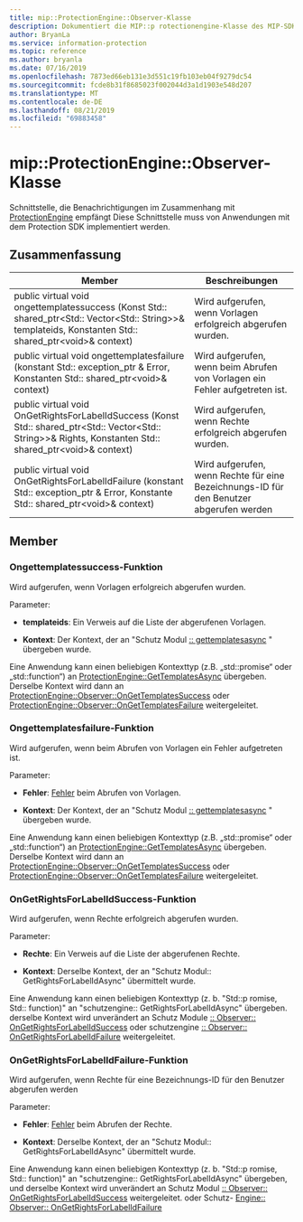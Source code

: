 ```yaml
---
title: mip::ProtectionEngine::Observer-Klasse
description: Dokumentiert die MIP::p rotectionengine-Klasse des MIP-SDK (Microsoft Information Protection).
author: BryanLa
ms.service: information-protection
ms.topic: reference
ms.author: bryanla
ms.date: 07/16/2019
ms.openlocfilehash: 7873ed66eb131e3d551c19fb103eb04f9279dc54
ms.sourcegitcommit: fcde8b31f8685023f002044d3a1d1903e548d207
ms.translationtype: MT
ms.contentlocale: de-DE
ms.lasthandoff: 08/21/2019
ms.locfileid: "69883458"
---
```

# <a name="class-mipprotectionengineobserver"></a>mip::ProtectionEngine::Observer-Klasse 
Schnittstelle, die Benachrichtigungen im Zusammenhang mit [ProtectionEngine](class_mip_protectionengine.md) empfängt
Diese Schnittstelle muss von Anwendungen mit dem Protection SDK implementiert werden.
  
## <a name="summary"></a>Zusammenfassung
 Member                        | Beschreibungen                                
--------------------------------|---------------------------------------------
public virtual void ongettemplatessuccess (Konst Std:: shared_ptr\<Std:: Vector\<Std:: String\>\>& templateids, Konstanten Std:: shared_ptr\<void\>& context)  |  Wird aufgerufen, wenn Vorlagen erfolgreich abgerufen wurden.
public virtual void ongettemplatesfailure (konstant Std:: exception_ptr & Error, Konstanten Std:: shared_ptr\<void\>& context)  |  Wird aufgerufen, wenn beim Abrufen von Vorlagen ein Fehler aufgetreten ist.
public virtual void OnGetRightsForLabelIdSuccess (Konst Std:: shared_ptr\<Std:: Vector\<Std:: String\>\>& Rights, Konstanten Std:: shared_ptr\<void\>& context)  |  Wird aufgerufen, wenn Rechte erfolgreich abgerufen wurden.
public virtual void OnGetRightsForLabelIdFailure (konstant Std:: exception_ptr & Error, Konstante Std:: shared_ptr\<void\>& context)  |  Wird aufgerufen, wenn Rechte für eine Bezeichnungs-ID für den Benutzer abgerufen werden
  
## <a name="members"></a>Member
  
### <a name="ongettemplatessuccess-function"></a>Ongettemplatessuccess-Funktion
Wird aufgerufen, wenn Vorlagen erfolgreich abgerufen wurden.

Parameter:  
* **templateids**: Ein Verweis auf die Liste der abgerufenen Vorlagen. 


* **Kontext**: Der Kontext, der an "Schutz Modul [:: gettemplatesasync](class_mip_protectionengine.md#gettemplatesasync-function) " übergeben wurde.


Eine Anwendung kann einen beliebigen Kontexttyp (z.B. „std::promise“ oder „std::function“) an [ProtectionEngine::GetTemplatesAsync](class_mip_protectionengine.md#gettemplatesasync-function) übergeben. Derselbe Kontext wird dann an [ProtectionEngine::Observer::OnGetTemplatesSuccess](class_mip_protectionengine_observer.md#ongettemplatessuccess-function) oder [ProtectionEngine::Observer::OnGetTemplatesFailure](class_mip_protectionengine_observer.md#ongettemplatesfailure-function) weitergeleitet.
  
### <a name="ongettemplatesfailure-function"></a>Ongettemplatesfailure-Funktion
Wird aufgerufen, wenn beim Abrufen von Vorlagen ein Fehler aufgetreten ist.

Parameter:  
* **Fehler**: [Fehler](class_mip_error.md) beim Abrufen von Vorlagen. 


* **Kontext**: Der Kontext, der an "Schutz Modul [:: gettemplatesasync](class_mip_protectionengine.md#gettemplatesasync-function) " übergeben wurde.


Eine Anwendung kann einen beliebigen Kontexttyp (z.B. „std::promise“ oder „std::function“) an [ProtectionEngine::GetTemplatesAsync](class_mip_protectionengine.md#gettemplatesasync-function) übergeben. Derselbe Kontext wird dann an [ProtectionEngine::Observer::OnGetTemplatesSuccess](class_mip_protectionengine_observer.md#ongettemplatessuccess-function) oder [ProtectionEngine::Observer::OnGetTemplatesFailure](class_mip_protectionengine_observer.md#ongettemplatesfailure-function) weitergeleitet.
  
### <a name="ongetrightsforlabelidsuccess-function"></a>OnGetRightsForLabelIdSuccess-Funktion
Wird aufgerufen, wenn Rechte erfolgreich abgerufen wurden.

Parameter:  
* **Rechte**: Ein Verweis auf die Liste der abgerufenen Rechte. 


* **Kontext**: Derselbe Kontext, der an "Schutz Modul:: GetRightsForLabelIdAsync" übermittelt wurde.


Eine Anwendung kann einen beliebigen Kontexttyp (z. b. "Std::p romise, Std:: function)" an "schutzengine:: GetRightsForLabelIdAsync" übergeben. derselbe Kontext wird unverändert an Schutz Module [:: Observer:: OnGetRightsForLabelIdSuccess](class_mip_protectionengine_observer.md#ongetrightsforlabelidsuccess-function) oder schutzengine [:: Observer:: OnGetRightsForLabelIdFailure](class_mip_protectionengine_observer.md#ongetrightsforlabelidfailure-function) weitergeleitet.
  
### <a name="ongetrightsforlabelidfailure-function"></a>OnGetRightsForLabelIdFailure-Funktion
Wird aufgerufen, wenn Rechte für eine Bezeichnungs-ID für den Benutzer abgerufen werden

Parameter:  
* **Fehler**: [Fehler](class_mip_error.md) beim Abrufen der Rechte. 


* **Kontext**: Derselbe Kontext, der an "Schutz Modul:: GetRightsForLabelIdAsync" übermittelt wurde.


Eine Anwendung kann einen beliebigen Kontexttyp (z. b. "Std::p romise, Std:: function)" an "schutzengine:: GetRightsForLabelIdAsync" übergeben, und derselbe Kontext wird unverändert an Schutz Modul [:: Observer:: OnGetRightsForLabelIdSuccess](class_mip_protectionengine_observer.md#ongetrightsforlabelidsuccess-function) weitergeleitet. oder Schutz- [Engine:: Observer:: OnGetRightsForLabelIdFailure](class_mip_protectionengine_observer.md#ongetrightsforlabelidfailure-function)